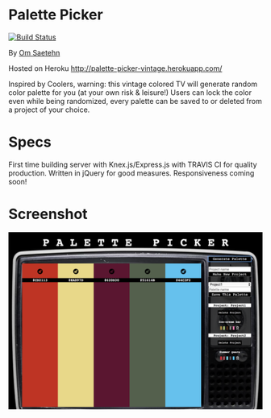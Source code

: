 # Palette Picker 
[![Build Status](https://travis-ci.org/chunktooth/palette-picker.svg?branch=master)](https://travis-ci.org/chunktooth/palette-picker)

By [Om Saetehn](https://github.com/chunktooth/)

Hosted on Heroku http://palette-picker-vintage.herokuapp.com/

Inspired by Coolers, warning: this vintage colored TV will generate random color palette for you (at your own risk & leisure!) Users can lock the color even while being randomized, every palette can be saved to or deleted from a project of your choice.

# Specs
First time building server with Knex.js/Express.js with TRAVIS CI for quality production. Written in jQuery for good measures. Responsiveness coming soon!

# Screenshot
![ppv](https://github.com/chunktooth/palette-picker/blob/master/public/images/palette-picker-vintange.png)
